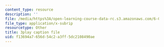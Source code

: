 ```yaml
---
content_type: resource
description: ''
file: /media/https%3A/open-learning-course-data-rc.s3.amazonaws.com/6-006-introduction-to-algorithms-fall-2011/f13694a7656d54c2a3ff5dc2108490ae_QFcyt8fgQMU.vtt
file_type: application/x-subrip
resourcetype: Other
title: 3play caption file
uid: f13694a7-656d-54c2-a3ff-5dc2108490ae
---
```

